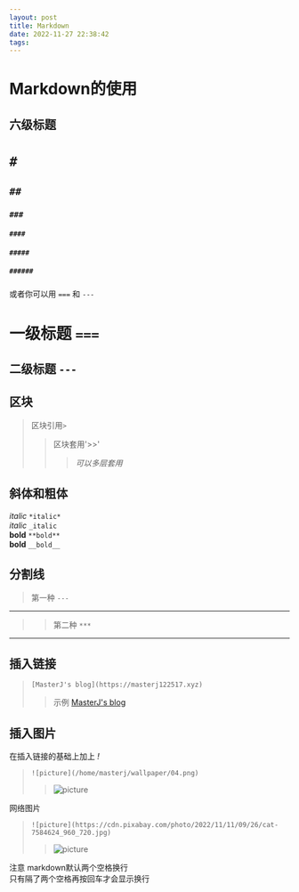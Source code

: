 ```yaml
---
layout: post
title: Markdown
date: 2022-11-27 22:38:42
tags:
---
```

Markdown的使用
===
## 六级标题
# `#`
## `##`
### `###`
#### `####`
#### `#####`
##### `######`

或者你可以用 `===` 和 `---` 

一级标题 `===` 
===
二级标题 `---` 
---

## 区块
> 区块引用`>`
>> 区块套用'>>'
>>> _可以多层套用_

## 斜体和粗体
 *italic* `*italic*`    
 _italic_ `_italic`   
 **bold** `**bold**`  
 __bold__ `__bold__`  

## 分割线
> 第一种 `---`
---
>> 第二种 `***`
*** 

## 插入链接 
>`[MasterJ's blog](https://masterj122517.xyz)`
>> 示例 [MasterJ's blog](https://masterj122517.xyz)

## 插入图片
在插入链接的基础上加上 _\!_ 
> `![picture](/home/masterj/wallpaper/04.png)`
>> ![picture](/home/masterj/wallpaper/04.png)

网络图片 

> `![picture](https://cdn.pixabay.com/photo/2022/11/11/09/26/cat-7584624_960_720.jpg)`
>> ![picture](https://cdn.pixabay.com/photo/2022/11/11/09/26/cat-7584624_960_720.jpg)


注意 markdown默认两个空格换行  
只有隔了两个空格再按回车才会显示换行
